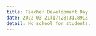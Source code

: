 ```yaml
---
title: Teacher Development Day
date: 2022-03-21T17:28:31.891Z
detail: No school for students.
---
```


